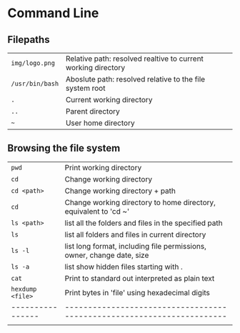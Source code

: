 # Command Line

## Filepaths

|                 |                                                               |
| --------------- | ------------------------------------------------------------- |
| `img/logo.png`  | Relative path: resolved realtive to current working directory |
| `/usr/bin/bash` | Aboslute path: resolved relative to the file system root      |
| `.`             | Current working directory                                     |
| `..`            | Parent directory                                              |
| `~`             | User home directory                                           |

## Browsing the file system

|                  |                                                                        |
| ---------------- | ---------------------------------------------------------------------- |
| `pwd`            | Print working directory                                                |
| `cd`             | Change working directory                                               |
| `cd <path>`      | Change working directory + path                                        |
| `cd`             | Change working directory to home directory, equivalent to 'cd ~'       |
| `ls <path>`      | list all the folders and files in the specified path                   |
| `ls`             | list all folders and files in current directory                        |
| `ls -l`          | list long format, including file permissions, owner, change date, size |
| `ls -a`          | list show hidden files starting with .                                 |
| `cat`            | Print <file> to standard out interpreted as plain text                 |
| `hexdump <file>` | Print bytes in 'file' using hexadecimal digits                         |
| ---------------- | ---------------------------------------------------------------------- |
|                  |